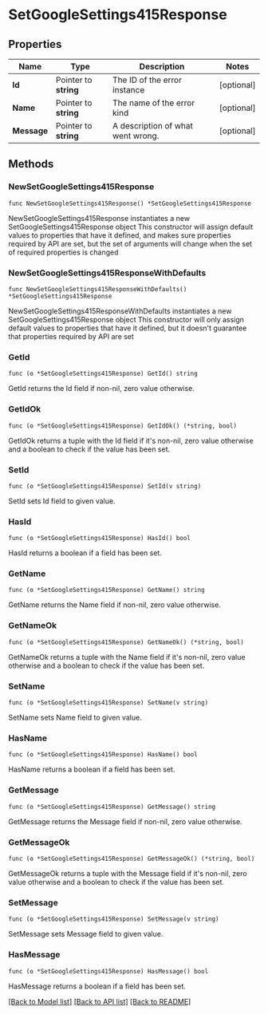 # SetGoogleSettings415Response

## Properties

Name | Type | Description | Notes
------------ | ------------- | ------------- | -------------
**Id** | Pointer to **string** | The ID of the error instance | [optional] 
**Name** | Pointer to **string** | The name of the error kind | [optional] 
**Message** | Pointer to **string** | A description of what went wrong. | [optional] 

## Methods

### NewSetGoogleSettings415Response

`func NewSetGoogleSettings415Response() *SetGoogleSettings415Response`

NewSetGoogleSettings415Response instantiates a new SetGoogleSettings415Response object
This constructor will assign default values to properties that have it defined,
and makes sure properties required by API are set, but the set of arguments
will change when the set of required properties is changed

### NewSetGoogleSettings415ResponseWithDefaults

`func NewSetGoogleSettings415ResponseWithDefaults() *SetGoogleSettings415Response`

NewSetGoogleSettings415ResponseWithDefaults instantiates a new SetGoogleSettings415Response object
This constructor will only assign default values to properties that have it defined,
but it doesn't guarantee that properties required by API are set

### GetId

`func (o *SetGoogleSettings415Response) GetId() string`

GetId returns the Id field if non-nil, zero value otherwise.

### GetIdOk

`func (o *SetGoogleSettings415Response) GetIdOk() (*string, bool)`

GetIdOk returns a tuple with the Id field if it's non-nil, zero value otherwise
and a boolean to check if the value has been set.

### SetId

`func (o *SetGoogleSettings415Response) SetId(v string)`

SetId sets Id field to given value.

### HasId

`func (o *SetGoogleSettings415Response) HasId() bool`

HasId returns a boolean if a field has been set.

### GetName

`func (o *SetGoogleSettings415Response) GetName() string`

GetName returns the Name field if non-nil, zero value otherwise.

### GetNameOk

`func (o *SetGoogleSettings415Response) GetNameOk() (*string, bool)`

GetNameOk returns a tuple with the Name field if it's non-nil, zero value otherwise
and a boolean to check if the value has been set.

### SetName

`func (o *SetGoogleSettings415Response) SetName(v string)`

SetName sets Name field to given value.

### HasName

`func (o *SetGoogleSettings415Response) HasName() bool`

HasName returns a boolean if a field has been set.

### GetMessage

`func (o *SetGoogleSettings415Response) GetMessage() string`

GetMessage returns the Message field if non-nil, zero value otherwise.

### GetMessageOk

`func (o *SetGoogleSettings415Response) GetMessageOk() (*string, bool)`

GetMessageOk returns a tuple with the Message field if it's non-nil, zero value otherwise
and a boolean to check if the value has been set.

### SetMessage

`func (o *SetGoogleSettings415Response) SetMessage(v string)`

SetMessage sets Message field to given value.

### HasMessage

`func (o *SetGoogleSettings415Response) HasMessage() bool`

HasMessage returns a boolean if a field has been set.


[[Back to Model list]](../README.md#documentation-for-models) [[Back to API list]](../README.md#documentation-for-api-endpoints) [[Back to README]](../README.md)


